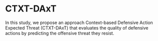 # CTXT-DAxT
In this study, we propose an approach Context-based Defensive Action Expected Threat (CTXT-DAxT) that evaluates the quality of defensive actions by predicting the offensive threat they resist. 
